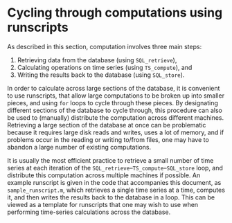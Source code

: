 # Cycling through computations using runscripts

As described in this section, computation involves three main steps:

1. Retrieving data from the database (using `SQL_retrieve`),
2. Calculating operations on time series (using `TS_compute`), and
3. Writing the results back to the database (using `SQL_store`).

In order to calculate across large sections of the database, it is convenient to use runscripts, that allow large computations to be broken up into smaller pieces, and using `for` loops to cycle through these pieces.
By designating different sections of the database to cycle through, this procedure can also be used to (manually) distribute the computation across different machines.
Retrieving a large section of the database at once can be problematic because it requires large disk reads and writes, uses a lot of memory, and if problems occur in the reading or writing to/from files, one may have to abandon a large number of existing computations.

It is usually the most efficient practice to retrieve a small number of time series at each iteration of the `SQL_retrieve`–`TS_compute`–`SQL_store` loop, and distribute this computation across multiple machines if possible.
An example runscript is given in the code that accompanies this document, as `sample_runscript.m`, which retrieves a single time series at a time, computes it, and then writes the results back to the database in a loop.
This can be viewed as a template for runscripts that one may wish to use when performing time-series calculations across the database.